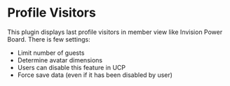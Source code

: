 # Profile Visitors

This plugin displays last profile visitors in member view like Invision Power Board. 
There is few settings:

* Limit number of guests
* Determine avatar dimensions
* Users can disable this feature in UCP
* Force save data (even if it has been disabled by user)

